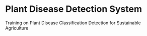 # Plant Disease Detection System
Training on Plant Disease Classification Detection for Sustainable Agriculture
